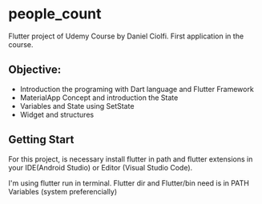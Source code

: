 # people_count

Flutter project of Udemy Course by Daniel Ciolfi.
First application in the course.

## Objective:
- Introduction the programing with Dart language and Flutter Framework
- MaterialApp Concept and introduction the State 
- Variables and State using SetState
- Widget and structures


## Getting Start
  For this project, is necessary install flutter in path and flutter 
  extensions in your IDE(Android Studio) or Editor (Visual Studio Code).
  
  I'm using flutter run in terminal. Flutter dir and Flutter/bin need is
  in PATH Variables (system preferencially)
